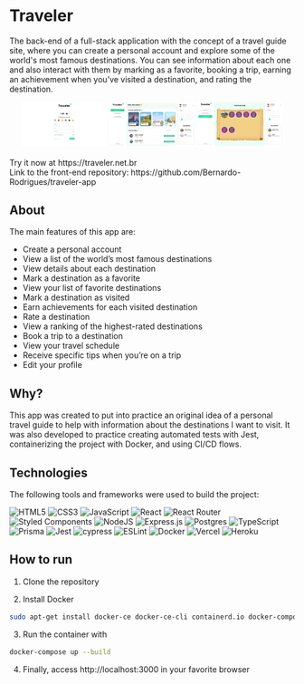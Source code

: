 # Traveler

The back-end of a full-stack application with the concept of a travel guide site, where you can create a personal account and explore some of the world's most famous destinations. You can see information about each one and also interact with them by marking as a favorite, booking a trip, earning an achievement when you’ve visited a destination, and rating the destination.

<div align="center">
  <img src="./Readme1.png" width="30%" alt="Image1">
  <img src="./Readme2.png" width="30%" alt="Image2">
  <img src="./Readme3.png" width="30%" alt="Image3">
</div>

<br/>
Try it now at https://traveler.net.br
<br/>
Link to the front-end repository: https://github.com/Bernardo-Rodrigues/traveler-app

## About

The main features of this app are:

- Create a personal account
- View a list of the world’s most famous destinations
- View details about each destination
- Mark a destination as a favorite
- View your list of favorite destinations
- Mark a destination as visited
- Earn achievements for each visited destination
- Rate a destination
- View a ranking of the highest-rated destinations
- Book a trip to a destination
- View your travel schedule
- Receive specific tips when you’re on a trip
- Edit your profile

## Why?

This app was created to put into practice an original idea of a personal travel guide to help with information about the destinations I want to visit. It was also developed to practice creating automated tests with Jest, containerizing the project with Docker, and using CI/CD flows.

## Technologies

The following tools and frameworks were used to build the project:<br>

  ![HTML5](https://img.shields.io/badge/html5-%23E34F26.svg?style=for-the-badge&logo=html5&logoColor=white)
  ![CSS3](https://img.shields.io/badge/css3-%231572B6.svg?style=for-the-badge&logo=css3&logoColor=white)
  ![JavaScript](https://img.shields.io/badge/javascript-%23323330.svg?style=for-the-badge&logo=javascript&logoColor=%23F7DF1E)
  ![React](https://img.shields.io/badge/react-%2320232a.svg?style=for-the-badge&logo=react&logoColor=%2361DAFB)
  ![React Router](https://img.shields.io/badge/React_Router-CA4245?style=for-the-badge&logo=react-router&logoColor=white)
  ![Styled Components](https://img.shields.io/badge/styled--components-DB7093?style=for-the-badge&logo=styled-components&logoColor=white)
  ![NodeJS](https://img.shields.io/badge/node.js-6DA55F?style=for-the-badge&logo=node.js&logoColor=white)
  ![Express.js](https://img.shields.io/badge/express.js-%23404d59.svg?style=for-the-badge&logo=express&logoColor=%2361DAFB)
  ![Postgres](https://img.shields.io/badge/postgres-%23316192.svg?style=for-the-badge&logo=postgresql&logoColor=white)
  ![TypeScript](https://img.shields.io/badge/typescript-%23007ACC.svg?style=for-the-badge&logo=typescript&logoColor=white)
  ![Prisma](https://img.shields.io/badge/Prisma-3982CE?style=for-the-badge&logo=Prisma&logoColor=white)
  ![Jest](https://img.shields.io/badge/-jest-%23C21325?style=for-the-badge&logo=jest&logoColor=white)
  ![cypress](https://img.shields.io/badge/-cypress-%23E5E5E5?style=for-the-badge&logo=cypress&logoColor=058a5e)
  ![ESLint](https://img.shields.io/badge/ESLint-4B3263?style=for-the-badge&logo=eslint&logoColor=white)
  ![Docker](https://img.shields.io/badge/docker-%230db7ed.svg?style=for-the-badge&logo=docker&logoColor=white)
  ![Vercel](https://img.shields.io/badge/vercel-%23000000.svg?style=for-the-badge&logo=vercel&logoColor=white)
  ![Heroku](https://img.shields.io/badge/heroku-%23430098.svg?style=for-the-badge&logo=heroku&logoColor=white)

## How to run

1. Clone the repository

2. Install Docker
```bash
sudo apt-get install docker-ce docker-ce-cli containerd.io docker-compose-plugin
````

3. Run the container with
```bash
docker-compose up --build
```

4. Finally, access http://localhost:3000 in your favorite browser
